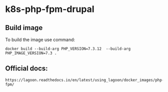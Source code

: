 # k8s-php-fpm-drupal

## Build image

To build the image use command:

```
docker build --build-arg PHP_VERSION=7.3.12  --build-arg PHP_IMAGE_VERSION=7.3 .
```

## Official docs:

```
https://lagoon.readthedocs.io/en/latest/using_lagoon/docker_images/php-fpm/
```